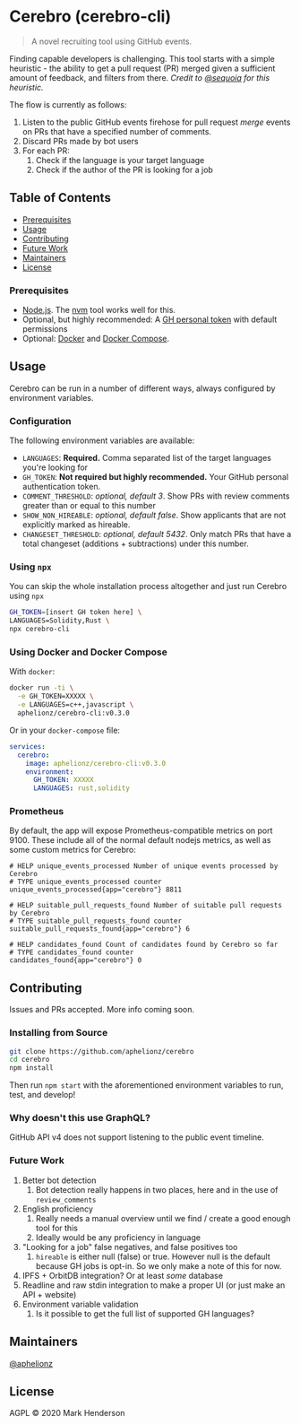 # Cerebro (cerebro-cli)

> A novel recruiting tool using GitHub events.

Finding capable developers is challenging. This tool starts with a simple
heuristic - the ability to get a pull request (PR) merged given a sufficient
amount of feedback, and filters from there. _Credit to
[@sequoia](https://github.com/sequoia) for this heuristic._

The flow is currently as follows:

1. Listen to the public GitHub events firehose for pull request
_merge_ events on PRs that have a specified number of comments.
2. Discard PRs made by bot users
3. For each PR:
    1. Check if the language is your target language
    2. Check if the author of the PR is looking for a job

## Table of Contents

- [Prerequisites](#prerequisites)
- [Usage](#usage)
- [Contributing](#contributing)
- [Future Work](#future-work)
- [Maintainers](#maintainers)
- [License](#license)

### Prerequisites

- [Node.js](https://nodejs.org). The [nvm](https://nvm.sh) tool works well for
this.
- Optional, but highly recommended: A [GH personal token] with default
permissions
- Optional: [Docker] and [Docker Compose].

[GH personal token]: https://github.com/settings/tokens
[Docker]: https://docker.io
[Docker Compose]: https://docs.docker.com/compose/

## Usage

Cerebro can be run in a number of different ways, always configured by environment
variables.

### Configuration

The following environment variables are available:

- `LANGUAGES`: **Required.** Comma separated list of the target languages
you're looking for
- `GH_TOKEN`: **Not required but highly recommended.** Your GitHub personal
authentication token.
- `COMMENT_THRESHOLD`: _optional, default 3_. Show PRs with review comments
greater than or equal to this number
- `SHOW_NON_HIREABLE`: _optional, default false_. Show applicants that are not
explicitly marked as hireable.
- `CHANGESET_THRESHOLD`: _optional, default 5432_. Only match PRs that have a
total changeset (additions + subtractions) under this number.

### Using `npx`

You can skip the whole installation process altogether and just run Cerebro
using `npx`

```bash
GH_TOKEN=[insert GH token here] \
LANGUAGES=Solidity,Rust \
npx cerebro-cli
```

### Using Docker and Docker Compose

With `docker`:

```bash
docker run -ti \
  -e GH_TOKEN=XXXXX \
  -e LANGUAGES=c++,javascript \
  aphelionz/cerebro-cli:v0.3.0
```

Or in your `docker-compose` file:

```yaml
services:
  cerebro:
    image: aphelionz/cerebro-cli:v0.3.0
    environment:
      GH_TOKEN: XXXXX
      LANGUAGES: rust,solidity
```

### Prometheus

By default, the app will expose Prometheus-compatible metrics on port 9100.
These include all of the normal default nodejs metrics, as well as some custom
metrics for Cerebro:

```prometheus
# HELP unique_events_processed Number of unique events processed by Cerebro
# TYPE unique_events_processed counter
unique_events_processed{app="cerebro"} 8811

# HELP suitable_pull_requests_found Number of suitable pull requests by Cerebro
# TYPE suitable_pull_requests_found counter
suitable_pull_requests_found{app="cerebro"} 6

# HELP candidates_found Count of candidates found by Cerebro so far
# TYPE candidates_found counter
candidates_found{app="cerebro"} 0
```

## Contributing

Issues and PRs accepted. More info coming soon.

### Installing from Source

```bash
git clone https://github.com/aphelionz/cerebro
cd cerebro
npm install
```

Then run `npm start` with the aforementioned environment variables
to run, test, and develop!

### Why doesn't this use GraphQL?

GitHub API v4 does not support listening to the public event timeline.

### Future Work

1. Better bot detection
    1. Bot detection really happens in two places, here and in the use of `review_comments`
2. English proficiency
    1. Really needs a manual overview until we find / create a good enough tool
    for this
    2. Ideally would be any proficiency in language
3. "Looking for a job" false negatives, and false positives too
    1. `hireable` is either null (false) or true. However null is the default
    because GH jobs is opt-in. So we only make a note of this for now.
4. IPFS + OrbitDB integration? Or at least _some_ database
5. Readline and raw stdin integration to make a proper UI (or just make an
API + website)
6. Environment variable validation
    1. Is it possible to get the full list of supported GH languages?

## Maintainers

[@aphelionz](https://github.com/aphelionz)

## License

AGPL © 2020 Mark Henderson
